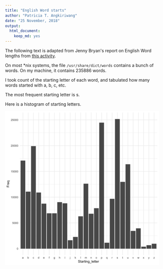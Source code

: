 ```yaml
---
title: "English Word starts"
author: "Patricia T. Angkiriwang"
date: "25 November, 2018"
output:
  html_document:
    keep_md: yes
---
```


The following text is adapted from Jenny Bryan's report on English Word lengths from [this activity](https://github.com/STAT545-UBC/make-activity).



On most *nix systems, the file `/usr/share/dict/words` contains a bunch of words. On my machine, it contains 235886 words.

I took count of the starting letter of each word, and tabulated how many words started with a, b, c, etc.

The most frequent starting letter is s.

Here is a histogram of starting letters.

![*Fig. 1* What letters do these words start with?](startingletter_histogram.png)
